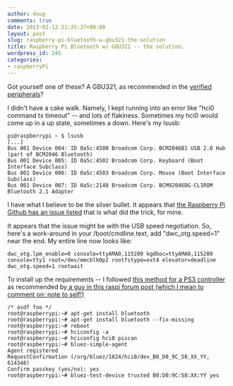 ```yaml
---
author: doug
comments: true
date: 2013-02-12 21:25:37+00:00
layout: post
slug: raspberry-pi-bluetooth-w-gbu321-the-solution
title: Raspberry Pi Bluetooth w/ GBU321 -- the solution.
wordpress_id: 245
categories:
- raspberryPi
---
```


Got yourself one of these? A GBU321, as recommended in the [verified peripherals](http://elinux.org/RPi_VerifiedPeripherals#USB_Bluetooth_adapters)? 

I didn't have a cake walk. Namely, I kept running into an error like "hci0 command tx timeout" -- and lots of flakiness. Sometimes my hci0 would come up in a up state, sometimes a down. Here's my lsusb:


    
    
    pi@raspberrypi ~ $ lsusb
    [...]
    Bus 001 Device 004: ID 0a5c:4500 Broadcom Corp. BCM2046B1 USB 2.0 Hub (part of BCM2046 Bluetooth)
    Bus 001 Device 005: ID 0a5c:4502 Broadcom Corp. Keyboard (Boot Interface Subclass)
    Bus 001 Device 006: ID 0a5c:4503 Broadcom Corp. Mouse (Boot Interface Subclass)
    Bus 001 Device 007: ID 0a5c:2148 Broadcom Corp. BCM92046DG-CL1ROM Bluetooth 2.1 Adapter
    



I have what I believe to be the silver bullet. It appears that [the Raspberry Pi Github has an issue listed](https://github.com/raspberrypi/linux/issues/66) that is what did the trick, for mine.

It appears that the issue might be with the USB speed negotiation. So, here's a work-around in your /boot/cmdline.text, add "dwc_otg.speed=1" near the end. My entire line now looks like:


    
    
    dwc_otg.lpm_enable=0 console=ttyAMA0,115200 kgdboc=ttyAMA0,115200 console=tty1 root=/dev/mmcblk0p2 rootfstype=ext4 elevator=deadline dwc_otg.speed=1 rootwait
    



To install up the requirements -- I followed [this method for a PS3 controller](http://forum.stmlabs.com/showthread.php?tid=4273) as recommended by[ a guy in this raspi forum post (which I mean to comment on: note to self!)](http://www.raspberrypi.org/phpBB3/viewtopic.php?f=28&t=9585)


    
    
    /* asdf foo */
    root@raspberrypi:~# apt-get install bluetooth
    root@raspberrypi:~# apt-get install bluetooth --fix-missing
    root@raspberrypi:~# reboot
    root@raspberrypi:~# hciconfig -a
    root@raspberrypi:~# hciconfig hci0 piscan
    root@raspberrypi:~# bluez-simple-agent 
    Agent registered
    RequestConfirmation (/org/bluez/1824/hci0/dev_B0_D0_9C_58_XX_YY, 614348)
    Confirm passkey (yes/no): yes
    root@raspberrypi:~# bluez-test-device trusted B0:D0:9C:58:XX:YY yes
    
    
